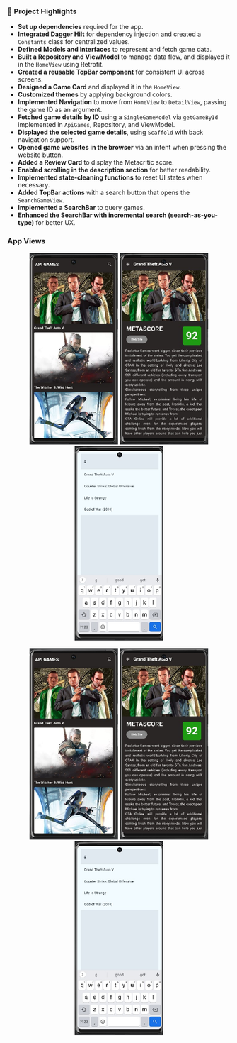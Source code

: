 
<div>
  <h3>📌 Project Highlights</h3>
  <ul>
    <li><strong>Set up dependencies</strong> required for the app.</li>
    <li><strong>Integrated Dagger Hilt</strong> for dependency injection and created a <code>Constants</code> class for centralized values.</li>
    <li><strong>Defined Models and Interfaces</strong> to represent and fetch game data.</li>
    <li><strong>Built a Repository and ViewModel</strong> to manage data flow, and displayed it in the <code>HomeView</code> using Retrofit.</li>
    <li><strong>Created a reusable TopBar component</strong> for consistent UI across screens.</li>
    <li><strong>Designed a Game Card</strong> and displayed it in the <code>HomeView</code>.</li>
    <li><strong>Customized themes</strong> by applying background colors.</li>
    <li><strong>Implemented Navigation</strong> to move from <code>HomeView</code> to <code>DetailView</code>, passing the game ID as an argument.</li>
    <li><strong>Fetched game details by ID</strong> using a <code>SingleGameModel</code> via <code>getGameById</code> implemented in <code>ApiGames</code>, Repository, and ViewModel.</li>
    <li><strong>Displayed the selected game details</strong>, using <code>Scaffold</code> with back navigation support.</li>
    <li><strong>Opened game websites in the browser</strong> via an intent when pressing the website button.</li>
    <li><strong>Added a Review Card</strong> to display the Metacritic score.</li>
    <li><strong>Enabled scrolling in the description section</strong> for better readability.</li>
    <li><strong>Implemented state-cleaning functions</strong> to reset UI states when necessary.</li>
    <li><strong>Added TopBar actions</strong> with a search button that opens the <code>SearchGameView</code>.</li>
    <li><strong>Implemented a SearchBar</strong> to query games.</li>
    <li><strong>Enhanced the SearchBar with incremental search (search-as-you-type)</strong> for better UX.</li>
  </ul>
</div>

<h3> App Views </h3>
<p align="center">
  <img src="https://github.com/nolvertou/GamesRetrofitApp/blob/4f660c988b4ab9e49ee0defb01f95fecd8cabb87/app/src/main/res/drawable/HomeView.jpg" alt="HomeView" width="200"/>
  <img src="https://github.com/nolvertou/GamesRetrofitApp/blob/4f660c988b4ab9e49ee0defb01f95fecd8cabb87/app/src/main/res/drawable/DetailView.jpg" alt="DetailView" width="200"/>
  <img src="https://github.com/nolvertou/GamesRetrofitApp/blob/4f660c988b4ab9e49ee0defb01f95fecd8cabb87/app/src/main/res/drawable/SearchGameView.jpg" alt="SearchGameView" width="200"/>
</p>





<p align="center">
  <img src="https://github.com/nolvertou/GamesRetrofitApp/blob/4f660c988b4ab9e49ee0defb01f95fecd8cabb87/app/src/main/res/drawable/HomeView.jpg" alt="HomeView" width="200"/>
  <img src="https://github.com/nolvertou/GamesRetrofitApp/blob/4f660c988b4ab9e49ee0defb01f95fecd8cabb87/app/src/main/res/drawable/DetailView.jpg" alt="DetailView" width="200"/>
  <img src="https://github.com/nolvertou/GamesRetrofitApp/blob/4f660c988b4ab9e49ee0defb01f95fecd8cabb87/app/src/main/res/drawable/SearchGameView.jpg" alt="SearchGameView" width="200"/>
</p>


